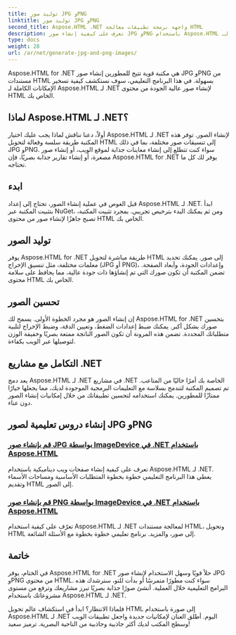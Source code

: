 ```yaml
---
title: توليد صور JPG وPNG
linktitle: توليد صور JPG وPNG
second_title: Aspose.HTML .NET واجهة برمجة تطبيقات معالجة HTML
description: تعرف على كيفية إنشاء صور JPG وPNG باستخدام Aspose.HTML لـ .NET من خلال برامجنا التعليمية. قم بإنشاء رسومات مذهلة دون عناء.
type: docs
weight: 28
url: /ar/net/generate-jpg-and-png-images/
---
```

 
Aspose.HTML for .NET هي مكتبة قوية تتيح للمطورين إنشاء صور JPG وPNG من مستندات HTML بسهولة. في هذا البرنامج التعليمي، سوف نستكشف كيفية تسخير الإمكانات الكاملة لـ Aspose.HTML لـ .NET لإنشاء صور عالية الجودة من محتوى HTML الخاص بك.

## لماذا Aspose.HTML لـ .NET؟

أولاً، دعنا نناقش لماذا يجب عليك اختيار Aspose.HTML لـ .NET لإنشاء الصور. توفر هذه المكتبة طريقة سلسة وفعالة لتحويل HTML إلى تنسيقات صور مختلفة، بما في ذلك JPG وPNG. سواء كنت تتطلع إلى إنشاء معاينات جذابة لموقع الويب، أو إنشاء صور مصغرة، أو إنشاء تقارير جذابة بصريًا، فإن Aspose.HTML for .NET يوفر لك كل ما تحتاجه.

## ابدء

قبل الغوص في عملية إنشاء الصور، تحتاج إلى إعداد Aspose.HTML لـ .NET. ابدأ بتثبيت المكتبة عبر NuGet، ومن ثم يمكنك البدء بترخيص تجريبي. بمجرد تثبيت المكتبة، تصبح جاهزًا لإنشاء صور من محتوى HTML الخاص بك.

## توليد الصور

يوفر Aspose.HTML for .NET طريقة مباشرة لتحويل HTML إلى صور. يمكنك تحديد معلمات مختلفة، مثل تنسيق الإخراج (JPG أو PNG)، وإعدادات الجودة، وأبعاد الصفحة. تضمن المكتبة أن تكون صورك التي تم إنشاؤها ذات جودة عالية، مما يحافظ على سلامة محتوى HTML الخاص بك.

## تحسين الصور

إن إنشاء الصور هو مجرد الخطوة الأولى. يسمح لك Aspose.HTML for .NET بتحسين صورك بشكل أكبر. يمكنك ضبط إعدادات الضغط، وتعيين الدقة، وضبط الإخراج لتلبية متطلباتك المحددة. تضمن هذه المرونة أن تكون الصور الناتجة ممتعة بصريًا وخفيفة الوزن لتوصيلها عبر الويب بكفاءة.

## التكامل مع مشاريع .NET

يعد دمج Aspose.HTML لـ .NET في مشاريع .NET الخاصة بك أمرًا خاليًا من المتاعب. تم تصميم المكتبة لتندمج بسلاسة مع التعليمات البرمجية الموجودة لديك، مما يجعلها خيارًا ممتازًا للمطورين. يمكنك استخدامه لتحسين تطبيقاتك من خلال إمكانيات إنشاء الصور دون عناء.

## إنشاء دروس تعليمية لصور JPG وPNG
### [قم بإنشاء صور JPG بواسطة ImageDevice في .NET باستخدام Aspose.HTML](./generate-jpg-images-by-imagedevice/)
تعرف على كيفية إنشاء صفحات ويب ديناميكية باستخدام Aspose.HTML لـ .NET. يغطي هذا البرنامج التعليمي خطوة بخطوة المتطلبات الأساسية ومساحات الأسماء وتقديم HTML إلى الصور.
### [قم بإنشاء صور PNG بواسطة ImageDevice في .NET باستخدام Aspose.HTML](./generate-png-images-by-imagedevice/)
تعرّف على كيفية استخدام Aspose.HTML لـ .NET لمعالجة مستندات HTML، وتحويل HTML إلى صور، والمزيد. برنامج تعليمي خطوة بخطوة مع الأسئلة الشائعة.

## خاتمة

في الختام، يوفر Aspose.HTML for .NET حلاً قويًا وسهل الاستخدام لإنشاء صور JPG وPNG من محتوى HTML. سواء كنت مطورًا متمرسًا أو بدأت للتو، سترشدك هذه البرامج التعليمية خلال العملية. أنشئ صورًا جذابة بصريًا تبرز مشاريعك وترفع من مستوى مشروعاتك باستخدام Aspose.HTML لـ .NET.

فلماذا الانتظار؟ ابدأ في استكشاف عالم تحويل HTML إلى صورة باستخدام Aspose.HTML لـ .NET اليوم. أطلق العنان لإمكانيات جديدة واجعل تطبيقات الويب وسطح المكتب لديك أكثر جاذبية وجاذبية من الناحية البصرية. ترميز سعيد!